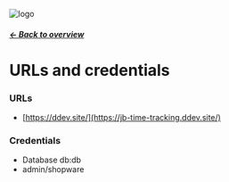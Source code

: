 ![logo](../assets/logo.png)

##### [← Back to overview](../README.md)

URLs and credentials
==============================

### URLs
* [https://ddev.site/](https://jb-time-tracking.ddev.site/)

### Credentials
* Database db:db 
* admin/shopware
